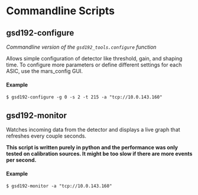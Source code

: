 # Commandline Scripts

## gsd192-configure

*Commandline version of the `gsd192_tools.configure` function*

Allows simple configuration of detector like threshold, gain, and shaping time. To configure more parameters or define different settings for each ASIC, use the mars_config GUI.

#### Example

```
$ gsd192-configure -g 0 -s 2 -t 215 -a "tcp://10.0.143.160"
```

## gsd192-monitor

Watches incoming data from the detector and displays a live graph that refreshes every couple seconds.

**This script is written purely in python and the performance was only tested on calibration sources. It might be too slow if there are more events per second.**

#### Example

```
$ gsd192-monitor -a "tcp://10.0.143.160"
```
